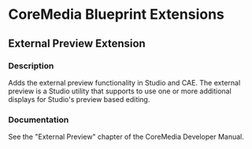 # CoreMedia Blueprint Extensions

## External Preview Extension

### Description

Adds the external preview functionality in Studio and CAE. The external preview is a Studio utility that supports to 
use one or more additional displays for Studio's preview based editing.

### Documentation

See the "External Preview" chapter of the CoreMedia Developer Manual.

